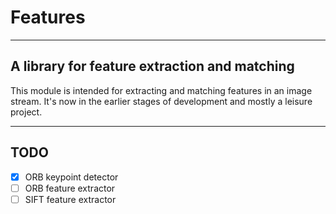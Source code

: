# Features

---
## A library for feature extraction and matching 

This module is intended for extracting and matching features in an image stream.
It's now in the earlier stages of development and mostly a leisure project.

---
## TODO
- [x] ORB keypoint detector
- [ ] ORB feature extractor
- [ ] SIFT feature extractor
